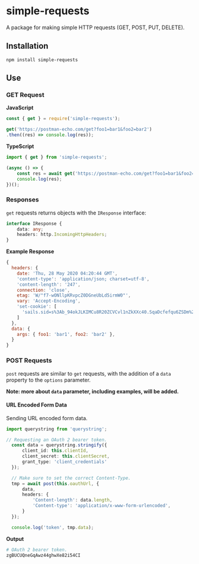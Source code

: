 simple-requests
===============
A package for making simple HTTP requests (GET, POST, PUT, DELETE).

Installation
------------
```
npm install simple-requests
```

Use
---
### GET Request

**JavaScript**
```javascript
const { get } = require('simple-requests');

get('https://postman-echo.com/get?foo1=bar1&foo2=bar2')
.then((res) => console.log(res));
```

**TypeScript**
```typescript
import { get } from 'simple-requests';

(async () => {
    const res = await get('https://postman-echo.com/get?foo1=bar1&foo2=bar2')
    console.log(res);
})();
```

### Responses
`get` requests returns objects with the `IResponse` interface:

```typescript
interface IResponse {
    data: any;
    headers: http.IncomingHttpHeaders;
}
```

**Example Response**
```javascript
{
  headers: {
    date: 'Thu, 28 May 2020 04:20:44 GMT',
    'content-type': 'application/json; charset=utf-8',
    'content-length': '247',
    connection: 'close',
    etag: 'W/"f7-wONllpKRvpcZ0DGneUbLd5irmW0"',
    vary: 'Accept-Encoding',
    'set-cookie': [
      'sails.sid=s%3Ab_94okJLKIMCu8R20ZCVCvl1nZkXXc40.SqaDcfefqu6ZSDm%2FVuJ%2BZPsrjmXN1GHy%2FrzUyIpFxC0; Path=/; HttpOnly'
    ]
  },
  data: {
    args: { foo1: 'bar1', foo2: 'bar2' },
  }
}
```

### POST Requests
`post` requests are similar to `get` requests, with the addition of a
`data` property to the `options` parameter.

__Note: more about `data` parameter, including examples, will be added.__

#### URL Encoded Form Data
Sending URL encoded form data.

```typescript
import querystring from 'querystring';

// Requesting an OAuth 2 bearer token.
  const data = querystring.stringify({
      client_id: this.clientId,
      client_secret: this.clientSecret,
      grant_type: 'client_credentials'
  });

  // Make sure to set the correct Content-Type.
  tmp = await post(this.oauthUrl, {
      data,
      headers: {
          'Content-length': data.length,
          'Content-type': 'application/x-www-form-urlencoded',
      }
  });

  console.log('token', tmp.data);
```

**Output**
```sh
# OAuth 2 bearer token.
zgBUCUQneGqAwz44ghwXe82i54CI
```
